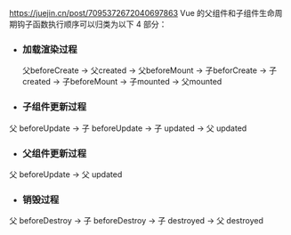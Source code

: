 https://juejin.cn/post/7095372672040697863
Vue 的父组件和子组件生命周期钩子函数执行顺序可以归类为以下 4 部分：

-   ### 加载渲染过程
    
    父beforeCreate -> 父created -> 父beforeMount -> 子beforCreate -> 子created -> 子beforeMount -> 子mounted -> 父mounted
-   ### 子组件更新过程
    

父 beforeUpdate -> 子 beforeUpdate -> 子 updated -> 父 updated

-   ### 父组件更新过程
    

父 beforeUpdate -> 父 updated

-   ### 销毁过程
    

父 beforeDestroy -> 子 beforeDestroy -> 子 destroyed -> 父 destroyed
